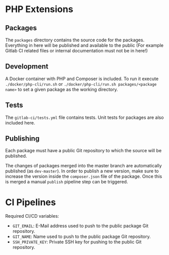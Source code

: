 # PHP Extensions

## Packages

The `packages` directory contains the source code for the packages. Everything in here will be published and available
to the public (For example Gitlab CI related files or internal documentation must not be in here!)

## Development

A Docker container with PHP and Composer is included.
To run it execute `./docker/php-cli/run.sh` or `./docker/php-cli/run.sh packages/<package name>` to set a given
package as the working directory.

## Tests

The `gitlab-ci/tests.yml` file contains tests. Unit tests for packages are also included here.

## Publishing

Each package must have a public Git repository to which the source will be published.


The changes of packages merged into the master branch are automatically published (as `dev-master`). In order to publish a new
version, make sure to increase the version inside the `composer.json` file of the package. Once this is merged a manual
`publish` pipeline step can be triggered.

# CI Pipelines

Required CI/CD variables:
* `GIT_EMAIL`: E-Mail address used to push to the public package Git repository.
* `GIT_NAME`: Name used to push to the public package Git repository.
* `SSH_PRIVATE_KEY`: Private SSH key for pushing to the public Git repository.

